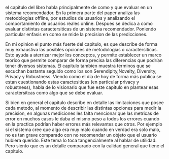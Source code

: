 el capitulo del libro habla principalmente de como y que evaluar en un sistema recomendador. En la primera parte del paper analiza las metodologias offline, por estudios de usuarios y analizando el comportamiento de usuarios reales online.
Despues se dedica a como evaluar distintas caractersiticas de un sistema recomendador. Poniendo particular enfasis en como se mide la precision de las predicciones.

En mi opinion el punto más fuerte del capitulo, es que describe de forma muy exhaustiva las posibles opciones de metodologias o caractersiticas. Esto ayuda a aterrizar mejor los conceptos, y permite establecer un marco teorico que permite comparar de forma precisa las diferencias que podrían tener diversos sistemas.
El capitulo tambien muestra terminos que se escuchan bastante seguido como los son Serendipity,Novelty, Diversity, Privacy y Robustness. Viendo como el día de hoy de forma más  publica se estan cuestionando estas caractesiticas (en particular privacy y robustness), habla de lo visionario que fue este capitulo en plantear esas caractersitcas como algo que se debe evaluar.

Si bien en general el capitulo describe en detalle las limitaciones que posee cada metodo, al momento de describir las distintas opciones para medir la precision, en algunas mediciones les falta mencionar que las metricas de error en muchos casos le daba el mismo peso a todos los errores cuando en la practica podrían haber errores más relevantes que otros. Por ejemplo si el sistema cree que algo era muy malo cuando en verdad era solo malo, no es tan grave comparado con no recomendar un objeto que el usuario hubiera querido. Este tema lo toca tangencialmente al hablar de utilidad.
Pero siento que es un detalle comparado con la calidad general que tiene el capitulo.


